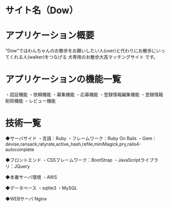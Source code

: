 # サイト名（Dow）
 
# アプリケーション概要

 "Dow"ではわんちゃんのお散歩をお願いしたい人(user)と代わりにお散歩にいってくれる人(walker)をつなげる
 犬専用のお散歩大高マッチングサイト です。
 
# アプリケーションの機能一覧
 
  ・認証機能
  ・依頼機能
  ・募集機能
  ・応募機能
  ・登録情報編集機能
  ・登録情報削除機能
  ・レビュー機能
  
# 技術一覧
 
  ◆サーバサイド
  ・言語：Ruby
  ・フレームワーク：Ruby On Rails
  ・Gem：devise,ransack,ratyrate,active_hash,refile,miniMagick,pry,rails4-autocomplete

  ◆フロントエンド
  ・CSSフレームワーク：BootStrap
  ・JavaScriptライブラリ：JQuery

  ◆本番サーバ環境
  ・AWS

  ◆データベース
  ・sqlite3
  ・MySQL
  
  ◆WEBサーバ
   Nginx
